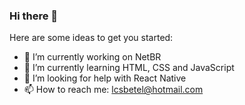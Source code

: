 ### Hi there 👋

Here are some ideas to get you started:

- 🔭 I’m currently working on NetBR
- 🌱 I’m currently learning HTML, CSS and JavaScript
- 🤔 I’m looking for help with React Native
- 📫 How to reach me: lcsbetel@hotmail.com 
